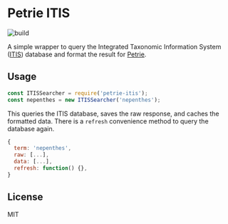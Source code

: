 # Petrie ITIS

![build](https://travis-ci.org/nebulousdog/petrie-itis.svg?branch=master)

A simple wrapper to query the Integrated Taxonomic Information System ([ITIS](https://www.itis.gov)) database and format the result for [Petrie](https://github.com/nebulousdog/petrie).

## Usage

```javascript
const ITISSearcher = require('petrie-itis');
const nepenthes = new ITISSearcher('nepenthes');
```

This queries the ITIS database, saves the raw response, and caches the formatted data. There is a `refresh` convenience method to query the database again.

```javascript
{
  term: 'nepenthes',
  raw: [...],
  data: [...],
  refresh: function() {},
}
```

## License

MIT

